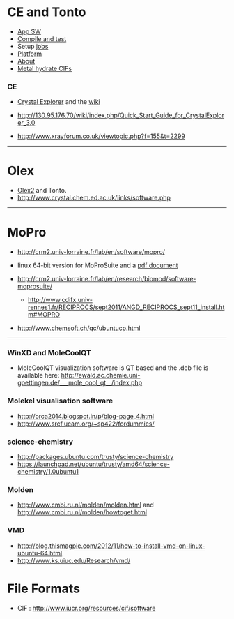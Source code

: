 # CE and Tonto 
+ [App SW](http://nci.org.au/services-support/getting-help/application-software/)
+ [Compile and test](http://physical-chemistry.scb.uwa.edu.au/tonto/wiki/index.php/Compiling_and_testing_Tonto)
+ Setup [jobs](http://physical-chemistry.scb.uwa.edu.au/tonto/wiki/index.php/Setting_up_typical_Tonto_jobs)
+ [Platform](http://physical-chemistry.scb.uwa.edu.au/tonto/wiki/index.php/The_platform-specific_directory)
+ [About](http://dylan-jayatilaka.net/tonto/about/)
+ [Metal hydrate CIFs](http://physical-chemistry.scb.uwa.edu.au/tonto/wiki/index.php/Metal_hydrate_CIFs)

### CE
+ [Crystal Explorer](http://hirshfeldsurface.net/) and the [wiki](http://130.95.176.70/wiki/index.php/)
+ http://130.95.176.70/wiki/index.php/Quick_Start_Guide_for_CrystalExplorer_3.0

+ http://www.xrayforum.co.uk/viewtopic.php?f=155&t=2299

----

# Olex 
+ [Olex2](http://www.olexsys.org/) and Tonto.
+ http://www.crystal.chem.ed.ac.uk/links/software.php

----

# MoPro
* http://crm2.univ-lorraine.fr/lab/en/software/mopro/
+ linux 64-bit version for MoProSuite and a [pdf document](http://www.cdifx.univ-rennes1.fr/RECIPROCS/sept2011/pdf/RECIPROCS_ANGD2011_MoPro_Jelsch.pdf)
+ http://crm2.univ-lorraine.fr/lab/en/research/biomod/software-moprosuite/
   + http://www.cdifx.univ-rennes1.fr/RECIPROCS/sept2011/ANGD_RECIPROCS_sept11_install.htm#MOPRO
   
+ http://www.chemsoft.ch/qc/ubuntucp.html

----

### WinXD and MoleCoolQT
+ MoleCoolQT visualization software is QT based and the .deb file is available here: http://ewald.ac.chemie.uni-goettingen.de/___mole_cool_qt__/index.php

### Molekel visualisation software
+ http://orca2014.blogspot.in/p/blog-page_4.html
+ http://www.srcf.ucam.org/~sp422/fordummies/

### science-chemistry
+ http://packages.ubuntu.com/trusty/science-chemistry
+ https://launchpad.net/ubuntu/trusty/amd64/science-chemistry/1.0ubuntu1

### Molden
+ http://www.cmbi.ru.nl/molden/molden.html  and http://www.cmbi.ru.nl/molden/howtoget.html

### VMD
+ http://blog.thismagpie.com/2012/11/how-to-install-vmd-on-linux-ubuntu-64.html 
+ http://www.ks.uiuc.edu/Research/vmd/

# File Formats
+ CIF : http://www.iucr.org/resources/cif/software
